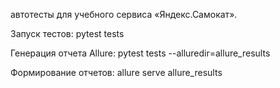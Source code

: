 автотесты для учебного сервиса «Яндекс.Самокат».

Запуск тестов: pytest tests

Генерация отчета Allure: pytest tests --alluredir=allure_results

Формирование отчетов: allure serve allure_results